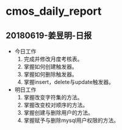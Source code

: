 # cmos_daily_report

## 20180619-姜昱明-日报
- 今日工作
    1. 完成并修改月度考核表。
    2. 掌握如何创建触发器。
    3. 掌握如何删除触发器。
    4. 掌握insert，delete与update触发器。
- 明日工作
    1. 掌握改变字符集的方法。
    2. 掌握改变校对顺序的方法。
    3. 掌握创建与删除用户的方法。
    4. 掌握赋予与删除mysql用户权限的方法。
